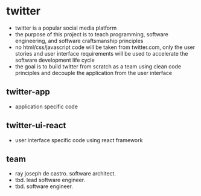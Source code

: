 # twitter
* twitter is a popular social media platform
* the purpose of this project is to teach programming, software engineering, 
and software craftsmanship principles
* no html/css/javascript code will be taken from twitter.com, only the 
user stories and user interface requirements will be used to accelerate 
the software development life cycle
* the goal is to build twitter from scratch as a team using clean code 
principles and decouple the application from the user interface

## twitter-app
* application specific code

## twitter-ui-react
* user interface specific code using react framework

## team
* ray joseph de castro. software architect. 
* tbd. lead software engineer.
* tbd. software engineer.
